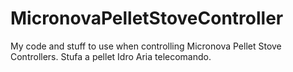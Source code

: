 # MicronovaPelletStoveController
My code and stuff to use when controlling Micronova Pellet Stove Controllers. Stufa a pellet Idro Aria telecomando.
